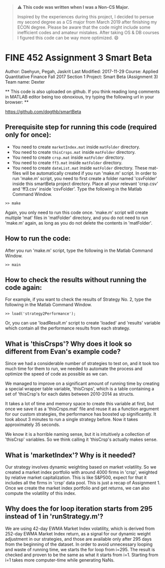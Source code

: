 
> :warning: **This code was written when I was a Non-CS Major.**
> 
> Inspired by the experiences during this project, I decided to persue my second degree as a CS major from March 2019 after finishing my ECON degree. Please be aware that the code might include some inefficient codes and amateur mistakes. After taking OS & DB courses I figured this code can be way more optimized. 😄 

# FINE 452 Assignment 3 Smart Beta
Author: Daehyun, Pegah, Jaskrit
Last Modified: 2017-11-29
Course: Applied Quantitative Finance Fall 2017 Section 1
Project: Smart Beta (Assignment 3)
Team name: Dexter

** This code is also uploaded on github. If you think reading long comments in MATLAB editor being too obnoxious, try typing the following url in your browser: **

https://github.com/dqgthb/smartBeta

## Prerequisite step for running this code (required only for once):
- You need to create `marketIndex.mat` inside `matFolder` directory.
- You need to create `thisCrsps.mat` inside `matFolder` directory.
- You need to create `crsp.mat` inside `matFolder` directory.
- You need to create `ff3.mat` inside `matFolder` directory.
- You need to create `dateList.mat` inside `matFolder` directory.
These mat-files will be automatically created if you run 'make.m' script.
In order to run 'make.m' script, you need to first create a folder named 'csvFolder' inside this smartBeta project directory. Place all your relevant 'crsp.csv' and 'ff3.csv' inside 'csvFolder'.
Type the following in the Matlab Command Window.
```
>> make
```
Again, you only need to run this code once. 'make.m' script will create multiple 'mat' files in 'matFolder' directory, and you do not need to run 'make.m' again, as long as you do not delete the contents in 'matFolder'.

## How to run the code:
After you run 'make.m' script, type the following in the Matlab Command Window.
```
>> main
```

## How to check the results without running the code again:
For example, if you want to check the results of Strategy No. 2,
type the following in the Matlab Command Window.
```
>> load('strategy2Performance');
```
Or, you can use 'loadResult.m' script to create 'loaded' and 'results' variable which contain all the performance results from each strategy.

## What is 'thisCrsps'? Why does it look so different from Evan's example code?
Since we had a considerable number of strategies to test on, and it took too much time for them to run, we needed to automate the process and optimize the speed of code as possible as we can.

We managed to improve on a significant amount of running time by creating a special wrapper table variable, 'thisCrsps', which is a table containing a set of 'thisCrsp's for each dates between 2010-2014 as structs.

It takes a lot of time and memory space to create this variable at first, but once we save it as a 'thisCrsps.mat' file and reuse it as a function argument for our custom strategies, the performance has boosted up significantly. It took about 3 minutes to run a single strategy before. Now it takes approximately 35 seconds.

We know it is a horrible naming sense, but it is intuitively a collection of 'thisCrsp' variables. So we think calling it 'thisCrsp's actually makes sense.

## What is 'marketIndex'? Why is it needed?
Our strategy involves dynamic weighting based on market volatility. So we created a market index portfolio with around 4000 firms in 'crsp', weighted by relative market capitalization. This is like S&P500, expect for that it includes all the firms in 'crsp' data pool. This is just a recap of Assignment 1. Once we create the market index portfolio and get returns, we can also compute the volatility of this index.

## Why does the for loop iteration starts from 295 instead of 1 in 'runStrategy.m'?
We are using 42-day EWMA Market Index volatility, which is derived from 252-day EWMA Market Index return, as a signal for our dynamic weight adjustment in our strategies, and those are available only after 295 days from the beginning of the dataset. In order to avoid unnecessary looping and waste of running time, we starts the for loop from i=295. The result is checked and proven to be the same as what it starts from i=1. Starting from i=1 takes more computer-time while generating NaNs.

